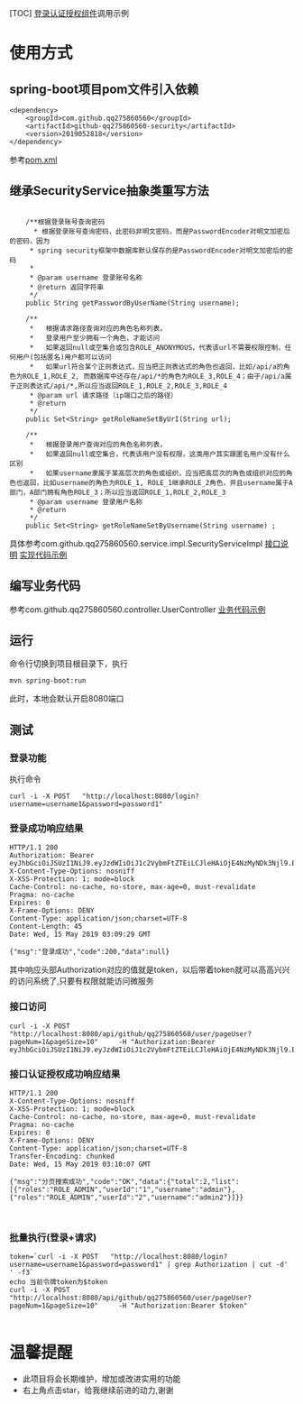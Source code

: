 [TOC]
[登录认证授权组件](https://github.com/qq275860560/security)调用示例

# 使用方式
## spring-boot项目pom文件引入依赖
```
<dependency>
 	<groupId>com.github.qq275860560</groupId>
	<artifactId>github-qq275860560-security</artifactId>
	<version>2019052818</version>
</dependency>	
```
参考[pom.xml](https://github.com/qq275860560/security-demo/blob/master/pom.xml)

## 继承SecurityService抽象类重写方法
```

	/**根据登录账号查询密码
	  * 根据登录账号查询密码，此密码非明文密码，而是PasswordEncoder对明文加密后的密码，因为
     * spring security框架中数据库默认保存的是PasswordEncoder对明文加密后的密码
	 * 
	 * @param username 登录账号名称
	 * @return 返回字符串
	 */
	public String getPasswordByUserName(String username);

	/**
	 *   根据请求路径查询对应的角色名称列表，
	 *   登录用户至少拥有一个角色，才能访问
	 *   如果返回null或空集合或包含ROLE_ANONYMOUS，代表该url不需要权限控制，任何用户(包括匿名)用户都可以访问
	 *   如果url符合某个正则表达式，应当把正则表达式的角色也返回，比如/api/a的角色为ROLE_1,ROLE_2, 而数据库中还存在/api/*的角色为ROLE_3,ROLE_4；由于/api/a属于正则表达式/api/*,所以应当返回ROLE_1,ROLE_2,ROLE_3,ROLE_4
	 * @param url 请求路径（ip端口之后的路径）
	 * @return
	 */
	public Set<String> getRoleNameSetByUrI(String url); 

	/**
	 *   根据登录用户查询对应的角色名称列表，
	 *   如果返回null或空集合，代表该用户没有权限，这类用户其实跟匿名用户没有什么区别
	 *   如果username隶属于某高层次的角色或组织，应当把高层次的角色或组织对应的角色也返回，比如username的角色为ROLE_1, ROLE_1继承ROLE_2角色，并且username属于A部门，A部门拥有角色ROLE_3；所以应当返回ROLE_1,ROLE_2,ROLE_3
	 * @param username 登录用户名称
	 * @return
	 */
	public Set<String> getRoleNameSetByUsername(String username) ;
```
具体参考com.github.qq275860560.service.impl.SecurityServiceImpl
[接口说明](https://github.com/qq275860560/security/blob/master/src/main/java/com/github/qq275860560/service/SecurityService.java)
[实现代码示例](https://github.com/qq275860560/security-demo/blob/master/src/main/java/com/github/qq275860560/service/impl/SecurityServiceImpl.java)
## 编写业务代码
参考com.github.qq275860560.controller.UserController
[业务代码示例](https://github.com/qq275860560/security-demo/blob/master/src/main/java/com/github/qq275860560/controller/UserController.java)

## 运行
命令行切换到项目根目录下，执行
```
mvn spring-boot:run
```

此时，本地会默认开启8080端口

## 测试
### 登录功能
执行命令

```
curl -i -X POST   "http://localhost:8080/login?username=username1&password=password1"

```

### 登录成功响应结果

```
HTTP/1.1 200
Authorization: Bearer eyJhbGciOiJSUzI1NiJ9.eyJzdWIiOiJ1c2VybmFtZTEiLCJleHAiOjE4NzMyNDk3Njl9.ELXDySOUIE1oq1OuRG0GHh7sUIFYxbr92Mlpp6RgOMWpTIxhpxV5_0qrI52BtsabDCtAst611KXqYZckGOBRAg
X-Content-Type-Options: nosniff
X-XSS-Protection: 1; mode=block
Cache-Control: no-cache, no-store, max-age=0, must-revalidate
Pragma: no-cache
Expires: 0
X-Frame-Options: DENY
Content-Type: application/json;charset=UTF-8
Content-Length: 45
Date: Wed, 15 May 2019 03:09:29 GMT

{"msg":"登录成功","code":200,"data":null}

```

其中响应头部Authorization对应的值就是token，以后带着token就可以高高兴兴的访问系统了,只要有权限就能访问微服务


### 接口访问

```
curl -i -X POST "http://localhost:8080/api/github/qq275860560/user/pageUser?pageNum=1&pageSize=10" 	   -H "Authorization:Bearer eyJhbGciOiJSUzI1NiJ9.eyJzdWIiOiJ1c2VybmFtZTEiLCJleHAiOjE4NzMyNDk3Njl9.ELXDySOUIE1oq1OuRG0GHh7sUIFYxbr92Mlpp6RgOMWpTIxhpxV5_0qrI52BtsabDCtAst611KXqYZckGOBRAg" 
```

### 接口认证授权成功响应结果

```
HTTP/1.1 200
X-Content-Type-Options: nosniff
X-XSS-Protection: 1; mode=block
Cache-Control: no-cache, no-store, max-age=0, must-revalidate
Pragma: no-cache
Expires: 0
X-Frame-Options: DENY
Content-Type: application/json;charset=UTF-8
Transfer-Encoding: chunked
Date: Wed, 15 May 2019 03:10:07 GMT

{"msg":"分页搜索成功","code":"OK","data":{"total":2,"list":[{"roles":"ROLE_ADMIN","userId":"1","username":"admin"},{"roles":"ROLE_ADMIN","userId":"2","username":"admin2"}]}}



```

### 批量执行(登录+请求)
```
token=`curl -i -X POST   "http://localhost:8080/login?username=username1&password=password1" | grep Authorization | cut -d' ' -f3` 
echo 当前令牌token为$token 
curl -i -X POST "http://localhost:8080/api/github/qq275860560/user/pageUser?pageNum=1&pageSize=10" 	   -H "Authorization:Bearer $token"
	   
```
# 温馨提醒

* 此项目将会长期维护，增加或改进实用的功能
* 右上角点击star，给我继续前进的动力,谢谢